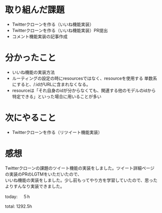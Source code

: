#  取り組んだ課題
- Twitterクローンを作る（いいね機能実装）
- Twitterクローンを作る（いいね機能実装）PR提出
- コメント機能実装の記事作成



# 分かったこと
- いいね機能の実装方法
- ルーティングの設定の時にresourcesではなく、resourceを使用する
  単数系にすると、/:idがURLに含まれなくなる。
- resourceは「それ自身のidが分からなくても、関連する他のモデルのidから特定できる」といった場合に用いることが多い

  
# 次にやること
- Twitterクローンを作る（リツイート機能実装）



# 感想
Twitterクローンの課題のツイート機能の実装をしました。ツイート詳細ページの実装のPRのLGTMをいただいたので、  
いいね機能の実装をしました。少し前もってやり方を学習していたので、思ったよりすんなり実装できました。


today: 　５h

total: 1292.5h

